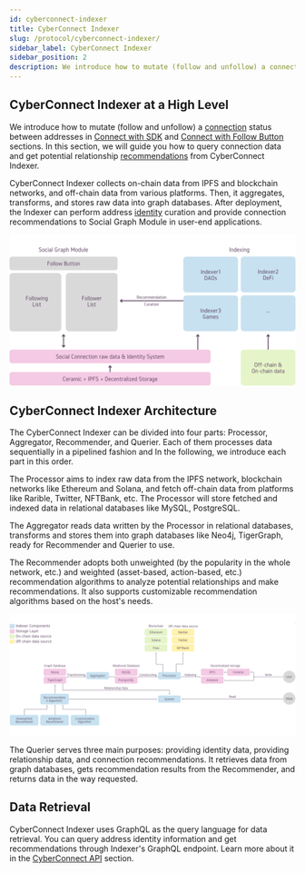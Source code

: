 ```yaml
---
id: cyberconnect-indexer
title: CyberConnect Indexer
slug: /protocol/cyberconnect-indexer/
sidebar_label: CyberConnect Indexer
sidebar_position: 2
description: We introduce how to mutate (follow and unfollow) a connection status between addresses in Connect with SDK and Connect with Follow Button sections.
---
```


## CyberConnect Indexer at a High Level

We introduce how to mutate (follow and unfollow) a [connection](/concepts/connection/) status between addresses in [Connect with SDK](/cyberconnect-sdk/connect-with-sdk/) and [Connect with Follow Button](/cyberconnect-sdk/connect-with-follow-button/) sections. In this section, we will guide you how to query connection data and get potential relationship [recommendations](/concepts/recommend/) from CyberConnect Indexer.

CyberConnect Indexer collects on-chain data from IPFS and blockchain networks, and off-chain data from various platforms. Then, it aggregates, transforms, and stores raw data into graph databases. After deployment, the Indexer can perform address [identity](/concepts/identity/) curation and provide connection recommendations to Social Graph Module in user-end applications.

![CyberConnect Indexer](../../static/img/docs/protocol/indexer1.png)

## CyberConnect Indexer Architecture

The CyberConnect Indexer can be divided into four parts: Processor, Aggregator, Recommender, and Querier. Each of them processes data sequentially in a pipelined fashion and In the following, we introduce each part in this order.

The Processor aims to index raw data from the IPFS network, blockchain networks like Ethereum and Solana, and fetch off-chain data from platforms like Rarible, Twitter, NFTBank, etc. The Processor will store fetched and indexed data in relational databases like MySQL, PostgreSQL.

The Aggregator reads data written by the Processor in relational databases, transforms and stores them into graph databases like Neo4j, TigerGraph, ready for Recommender and Querier to use.

The Recommender adopts both unweighted (by the popularity in the whole network, etc.) and weighted (asset-based, action-based, etc.) recommendation algorithms to analyze potential relationships and make recommendations. It also supports customizable recommendation algorithms based on the host's needs.

![CyberConnect Indexer](../../static/img/docs/protocol/indexer2.png)

The Querier serves three main purposes: providing identity data, providing relationship data, and connection recommendations. It retrieves data from graph databases, gets recommendation results from the Recommender, and returns data in the way requested.

## Data Retrieval

CyberConnect Indexer uses GraphQL as the query language for data retrieval. You can query address identity information and get recommendations through Indexer's GraphQL endpoint. Learn more about it in the [CyberConnect API](/cyberconnect-api/overview/) section.
